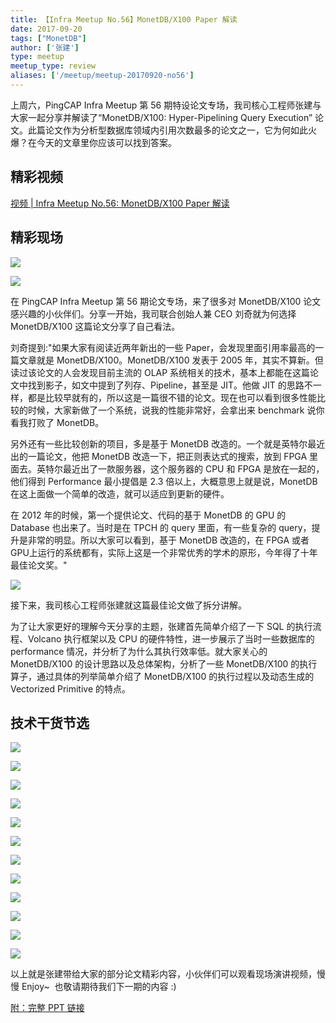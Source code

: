 ```yaml
---
title: 【Infra Meetup No.56】MonetDB/X100 Paper 解读
date: 2017-09-20
tags: ["MonetDB"]
author: ['张建']
type: meetup
meetup_type: review
aliases: ['/meetup/meetup-20170920-no56']
---
```



上周六，PingCAP Infra Meetup 第 56 期特设论文专场，我司核心工程师张建与大家一起分享并解读了“MonetDB/X100: Hyper-Pipelining Query Execution” 论文。此篇论文作为分析型数据库领域内引用次数最多的论文之一，它为何如此火爆？在今天的文章里你应该可以找到答案。

## 精彩视频

[视频 | Infra Meetup No.56: MonetDB/X100 Paper 解读](https://v.qq.com/txp/iframe/player.html?origin=https%3A%2F%2Fmp.weixin.qq.com&amp;vid=n05516qdokt&amp;autoplay=false&amp;full=true&amp;show1080p=false)

## 精彩现场

![](https://upload-images.jianshu.io/upload_images/542677-a81ea82982d752d7?imageMogr2/auto-orient/strip%7CimageView2/2/w/1240)

![](https://upload-images.jianshu.io/upload_images/542677-e23253ab3d8cc5bc?imageMogr2/auto-orient/strip%7CimageView2/2/w/1240)

在 PingCAP Infra Meetup 第 56 期论文专场，来了很多对 MonetDB/X100 论文感兴趣的小伙伴们。分享一开始，我司联合创始人兼 CEO 刘奇就为何选择 MonetDB/X100 这篇论文分享了自己看法。

刘奇提到:"如果大家有阅读近两年新出的一些 Paper，会发现里面引用率最高的一篇文章就是 MonetDB/X100。MonetDB/X100 发表于 2005 年，其实不算新。但读过该论文的人会发现目前主流的 OLAP 系统相关的技术，基本上都能在这篇论文中找到影子，如文中提到了列存、Pipeline，甚至是 JIT。他做 JIT 的思路不一样，都是比较早就有的，所以这是一篇很不错的论文。现在也可以看到很多性能比较的时候，大家新做了一个系统，说我的性能非常好，会拿出来 benchmark 说你看我打败了 MonetDB。

另外还有一些比较创新的项目，多是基于 MonetDB 改造的。一个就是英特尔最近出的一篇论文，他把 MonetDB 改造一下，把正则表达式的搜索，放到 FPGA 里面去。英特尔最近出了一款服务器，这个服务器的 CPU 和 FPGA 是放在一起的，他们得到 Performance 最小提倡是 2.3 倍以上，大概意思上就是说，MonetDB 在这上面做一个简单的改造，就可以适应到更新的硬件。

在 2012 年的时候，第一个提供论文、代码的基于 MonetDB 的 GPU 的 Database 也出来了。当时是在 TPCH 的 query 里面，有一些复杂的 query，提升是非常的明显。所以大家可以看到，基于 MonetDB 改造的，在 FPGA 或者 GPU上运行的系统都有，实际上这是一个非常优秀的学术的原形，今年得了十年最佳论文奖。"

![](https://upload-images.jianshu.io/upload_images/542677-07117a74823397a5?imageMogr2/auto-orient/strip%7CimageView2/2/w/1240)

接下来，我司核心工程师张建就这篇最佳论文做了拆分讲解。

为了让大家更好的理解今天分享的主题，张建首先简单介绍了一下 SQL 的执行流程、Volcano 执行框架以及 CPU 的硬件特性，进一步展示了当时一些数据库的 performance 情况，并分析了为什么其执行效率低。就大家关心的 MonetDB/X100 的设计思路以及总体架构，分析了一些 MonetDB/X100 的执行算子，通过具体的列举简单介绍了 MonetDB/X100 的执行过程以及动态生成的 Vectorized Primitive 的特点。

## 技术干货节选

![](https://upload-images.jianshu.io/upload_images/542677-65ec6eb76ed03efa?imageMogr2/auto-orient/strip%7CimageView2/2/w/1240)

![](https://upload-images.jianshu.io/upload_images/542677-c38e8deccef0d57c?imageMogr2/auto-orient/strip%7CimageView2/2/w/1240)

![](https://upload-images.jianshu.io/upload_images/542677-b20b699d380862a2?imageMogr2/auto-orient/strip%7CimageView2/2/w/1240)

![](https://upload-images.jianshu.io/upload_images/542677-d2c1fecf707453d0?imageMogr2/auto-orient/strip%7CimageView2/2/w/1240)

![](https://upload-images.jianshu.io/upload_images/542677-0e0501cdec9c9fd8?imageMogr2/auto-orient/strip%7CimageView2/2/w/1240)

![](https://upload-images.jianshu.io/upload_images/542677-9a4b91a6cf5c88b3?imageMogr2/auto-orient/strip%7CimageView2/2/w/1240)

![](https://upload-images.jianshu.io/upload_images/542677-927d03eb4cbfb48b?imageMogr2/auto-orient/strip%7CimageView2/2/w/1240)

![](https://upload-images.jianshu.io/upload_images/542677-b80da08049355d70?imageMogr2/auto-orient/strip%7CimageView2/2/w/1240)

![](https://upload-images.jianshu.io/upload_images/542677-8d195416f8b0a19f?imageMogr2/auto-orient/strip%7CimageView2/2/w/1240)

![](https://upload-images.jianshu.io/upload_images/542677-9a9315a9c5a17b4a?imageMogr2/auto-orient/strip%7CimageView2/2/w/1240)

![](https://upload-images.jianshu.io/upload_images/542677-3075d552c938ae12?imageMogr2/auto-orient/strip%7CimageView2/2/w/1240)

![](https://upload-images.jianshu.io/upload_images/542677-8f21e3bd144190c4?imageMogr2/auto-orient/strip%7CimageView2/2/w/1240)

以上就是张建带给大家的部分论文精彩内容，小伙伴们可以观看现场演讲视频，慢慢 Enjoy~  也敬请期待我们下一期的内容 :)

[附：完整 PPT 链接](https://eyun.baidu.com/s/3pL7JKa3)

